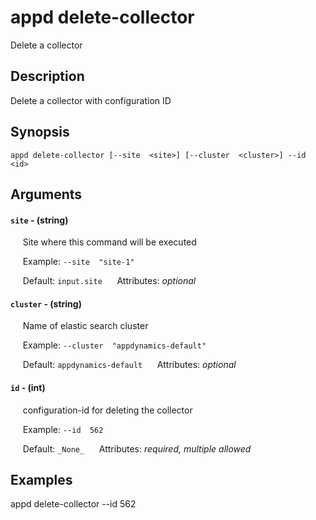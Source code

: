 # appd delete-collector

Delete a collector

## Description

Delete a collector with configuration ID

## Synopsis

`appd delete-collector [--site  <site>] [--cluster  <cluster>] --id  <id>`

## Arguments


#### `site` - (string)

&nbsp;&nbsp;&nbsp;&nbsp; Site where this command will be executed  

&nbsp;&nbsp;&nbsp;&nbsp; Example:  `--site  "site-1"`

&nbsp;&nbsp;&nbsp;&nbsp; Default: `input.site`
&nbsp;&nbsp;&nbsp;&nbsp; Attributes: _optional_  


#### `cluster` - (string)

&nbsp;&nbsp;&nbsp;&nbsp; Name of elastic search cluster  

&nbsp;&nbsp;&nbsp;&nbsp; Example:  `--cluster  "appdynamics-default"`

&nbsp;&nbsp;&nbsp;&nbsp; Default: `appdynamics-default`
&nbsp;&nbsp;&nbsp;&nbsp; Attributes: _optional_  


#### `id` - (int)

&nbsp;&nbsp;&nbsp;&nbsp; configuration-id for deleting the collector  

&nbsp;&nbsp;&nbsp;&nbsp; Example:  `--id  562`

&nbsp;&nbsp;&nbsp;&nbsp; Default: `_None_`
&nbsp;&nbsp;&nbsp;&nbsp; Attributes: _required, multiple allowed_  



## Examples

appd delete-collector --id  562
